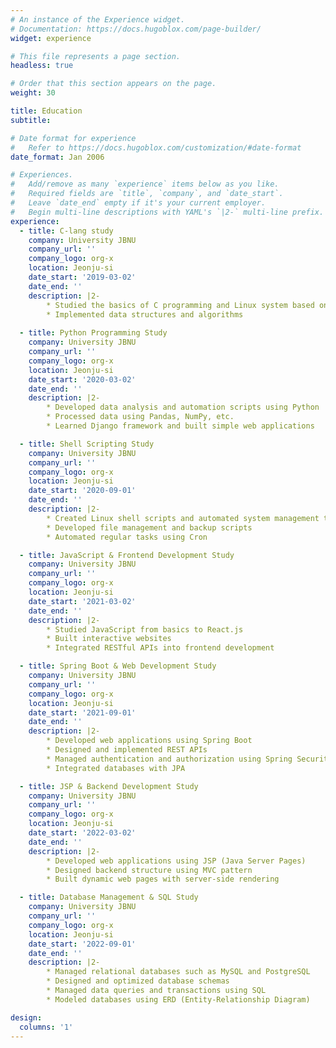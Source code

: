 ```yaml
---
# An instance of the Experience widget.
# Documentation: https://docs.hugoblox.com/page-builder/
widget: experience

# This file represents a page section.
headless: true

# Order that this section appears on the page.
weight: 30

title: Education
subtitle:

# Date format for experience
#   Refer to https://docs.hugoblox.com/customization/#date-format
date_format: Jan 2006

# Experiences.
#   Add/remove as many `experience` items below as you like.
#   Required fields are `title`, `company`, and `date_start`.
#   Leave `date_end` empty if it's your current employer.
#   Begin multi-line descriptions with YAML's `|2-` multi-line prefix.
experience:
  - title: C-lang study
    company: University JBNU
    company_url: ''
    company_logo: org-x
    location: Jeonju-si
    date_start: '2019-03-02'
    date_end: ''
    description: |2-
        * Studied the basics of C programming and Linux system based on C
        * Implemented data structures and algorithms
  
  - title: Python Programming Study
    company: University JBNU
    company_url: ''
    company_logo: org-x
    location: Jeonju-si
    date_start: '2020-03-02'
    date_end: ''
    description: |2-
        * Developed data analysis and automation scripts using Python
        * Processed data using Pandas, NumPy, etc.
        * Learned Django framework and built simple web applications

  - title: Shell Scripting Study
    company: University JBNU
    company_url: ''
    company_logo: org-x
    location: Jeonju-si
    date_start: '2020-09-01'
    date_end: ''
    description: |2-
        * Created Linux shell scripts and automated system management tasks
        * Developed file management and backup scripts
        * Automated regular tasks using Cron

  - title: JavaScript & Frontend Development Study
    company: University JBNU
    company_url: ''
    company_logo: org-x
    location: Jeonju-si
    date_start: '2021-03-02'
    date_end: ''
    description: |2-
        * Studied JavaScript from basics to React.js
        * Built interactive websites
        * Integrated RESTful APIs into frontend development

  - title: Spring Boot & Web Development Study
    company: University JBNU
    company_url: ''
    company_logo: org-x
    location: Jeonju-si
    date_start: '2021-09-01'
    date_end: ''
    description: |2-
        * Developed web applications using Spring Boot
        * Designed and implemented REST APIs
        * Managed authentication and authorization using Spring Security
        * Integrated databases with JPA

  - title: JSP & Backend Development Study
    company: University JBNU
    company_url: ''
    company_logo: org-x
    location: Jeonju-si
    date_start: '2022-03-02'
    date_end: ''
    description: |2-
        * Developed web applications using JSP (Java Server Pages)
        * Designed backend structure using MVC pattern
        * Built dynamic web pages with server-side rendering

  - title: Database Management & SQL Study
    company: University JBNU
    company_url: ''
    company_logo: org-x
    location: Jeonju-si
    date_start: '2022-09-01'
    date_end: ''
    description: |2-
        * Managed relational databases such as MySQL and PostgreSQL
        * Designed and optimized database schemas
        * Managed data queries and transactions using SQL
        * Modeled databases using ERD (Entity-Relationship Diagram)

design:
  columns: '1'
---
```


